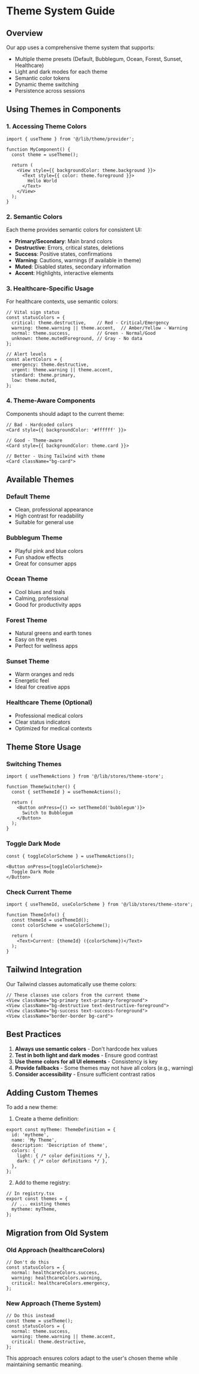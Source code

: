 # Theme System Guide

## Overview

Our app uses a comprehensive theme system that supports:
- Multiple theme presets (Default, Bubblegum, Ocean, Forest, Sunset, Healthcare)
- Light and dark modes for each theme
- Semantic color tokens
- Dynamic theme switching
- Persistence across sessions

## Using Themes in Components

### 1. Accessing Theme Colors

```tsx
import { useTheme } from '@/lib/theme/provider';

function MyComponent() {
  const theme = useTheme();
  
  return (
    <View style={{ backgroundColor: theme.background }}>
      <Text style={{ color: theme.foreground }}>
        Hello World
      </Text>
    </View>
  );
}
```

### 2. Semantic Colors

Each theme provides semantic colors for consistent UI:

- **Primary/Secondary**: Main brand colors
- **Destructive**: Errors, critical states, deletions
- **Success**: Positive states, confirmations
- **Warning**: Cautions, warnings (if available in theme)
- **Muted**: Disabled states, secondary information
- **Accent**: Highlights, interactive elements

### 3. Healthcare-Specific Usage

For healthcare contexts, use semantic colors:

```tsx
// Vital sign status
const statusColors = {
  critical: theme.destructive,    // Red - Critical/Emergency
  warning: theme.warning || theme.accent,  // Amber/Yellow - Warning
  normal: theme.success,          // Green - Normal/Good
  unknown: theme.mutedForeground, // Gray - No data
};

// Alert levels
const alertColors = {
  emergency: theme.destructive,
  urgent: theme.warning || theme.accent,
  standard: theme.primary,
  low: theme.muted,
};
```

### 4. Theme-Aware Components

Components should adapt to the current theme:

```tsx
// Bad - Hardcoded colors
<Card style={{ backgroundColor: '#ffffff' }}>

// Good - Theme-aware
<Card style={{ backgroundColor: theme.card }}>

// Better - Using Tailwind with theme
<Card className="bg-card">
```

## Available Themes

### Default Theme
- Clean, professional appearance
- High contrast for readability
- Suitable for general use

### Bubblegum Theme
- Playful pink and blue colors
- Fun shadow effects
- Great for consumer apps

### Ocean Theme
- Cool blues and teals
- Calming, professional
- Good for productivity apps

### Forest Theme
- Natural greens and earth tones
- Easy on the eyes
- Perfect for wellness apps

### Sunset Theme
- Warm oranges and reds
- Energetic feel
- Ideal for creative apps

### Healthcare Theme (Optional)
- Professional medical colors
- Clear status indicators
- Optimized for medical contexts

## Theme Store Usage

### Switching Themes

```tsx
import { useThemeActions } from '@/lib/stores/theme-store';

function ThemeSwitcher() {
  const { setThemeId } = useThemeActions();
  
  return (
    <Button onPress={() => setThemeId('bubblegum')}>
      Switch to Bubblegum
    </Button>
  );
}
```

### Toggle Dark Mode

```tsx
const { toggleColorScheme } = useThemeActions();

<Button onPress={toggleColorScheme}>
  Toggle Dark Mode
</Button>
```

### Check Current Theme

```tsx
import { useThemeId, useColorScheme } from '@/lib/stores/theme-store';

function ThemeInfo() {
  const themeId = useThemeId();
  const colorScheme = useColorScheme();
  
  return (
    <Text>Current: {themeId} ({colorScheme})</Text>
  );
}
```

## Tailwind Integration

Our Tailwind classes automatically use theme colors:

```tsx
// These classes use colors from the current theme
<View className="bg-primary text-primary-foreground">
<View className="bg-destructive text-destructive-foreground">
<View className="bg-success text-success-foreground">
<View className="border-border bg-card">
```

## Best Practices

1. **Always use semantic colors** - Don't hardcode hex values
2. **Test in both light and dark modes** - Ensure good contrast
3. **Use theme colors for all UI elements** - Consistency is key
4. **Provide fallbacks** - Some themes may not have all colors (e.g., warning)
5. **Consider accessibility** - Ensure sufficient contrast ratios

## Adding Custom Themes

To add a new theme:

1. Create a theme definition:
```tsx
export const myTheme: ThemeDefinition = {
  id: 'mytheme',
  name: 'My Theme',
  description: 'Description of theme',
  colors: {
    light: { /* color definitions */ },
    dark: { /* color definitions */ },
  },
};
```

2. Add to theme registry:
```tsx
// In registry.tsx
export const themes = {
  // ... existing themes
  mytheme: myTheme,
};
```

## Migration from Old System

### Old Approach (healthcareColors)
```tsx
// Don't do this
const statusColors = {
  normal: healthcareColors.success,
  warning: healthcareColors.warning,
  critical: healthcareColors.emergency,
};
```

### New Approach (Theme System)
```tsx
// Do this instead
const theme = useTheme();
const statusColors = {
  normal: theme.success,
  warning: theme.warning || theme.accent,
  critical: theme.destructive,
};
```

This approach ensures colors adapt to the user's chosen theme while maintaining semantic meaning.